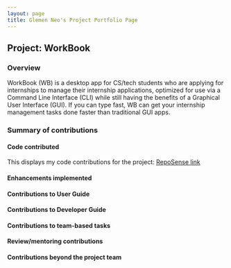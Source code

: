 ```yaml
---
layout: page
title: Glemen Neo's Project Portfolio Page
---
```


## Project: WorkBook

### Overview

WorkBook (WB) is a desktop app for CS/tech students who are applying for internships to manage their internship applications, optimized for use via a Command Line Interface (CLI) while still having the benefits of a Graphical User Interface (GUI). If you can type fast, WB can get your internship management tasks done faster than traditional GUI apps.

### Summary of contributions

#### Code contributed

This displays my code contributions for the project: [RepoSense link](https://nus-cs2103-ay2223s1.github.io/tp-dashboard/?search=glemenneo&breakdown=true)

#### Enhancements implemented

#### Contributions to User Guide

#### Contributions to Developer Guide

#### Contributions to team-based tasks

#### Review/mentoring contributions

#### Contributions beyond the project team
